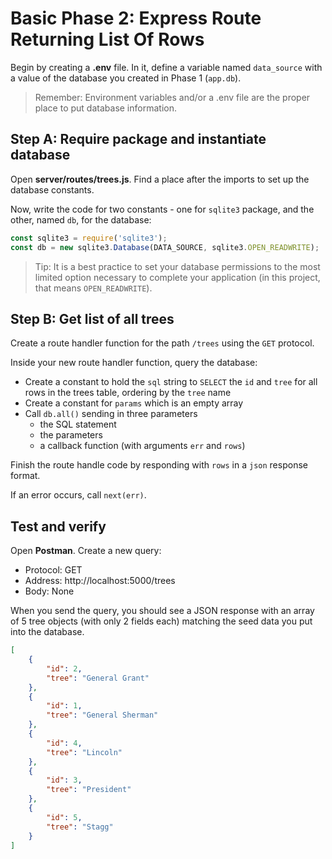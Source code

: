# Basic Phase 2: Express Route Returning List Of Rows

Begin by creating a __.env__ file. In it, define a variable named `data_source`
with a value of the database you created in Phase 1 (`app.db`).

> Remember: Environment variables and/or a .env file are the proper place to
> put database information.

## Step A: Require package and instantiate database

Open __server/routes/trees.js__. Find a place after the imports to set up the
database constants.

Now, write the code for two constants - one for `sqlite3` package, and the
other, named `db`, for the database:

```javascript
const sqlite3 = require('sqlite3');
const db = new sqlite3.Database(DATA_SOURCE, sqlite3.OPEN_READWRITE);
```

> Tip: It is a best practice to set your database permissions to the most
> limited option necessary to complete your application (in this project, that
> means `OPEN_READWRITE`).

## Step B: Get list of all trees

Create a route handler function for the path `/trees` using the `GET` protocol.

Inside your new route handler function, query the database:

* Create a constant to hold the `sql` string to `SELECT` the `id` and `tree` for
  all rows in the trees table, ordering by the `tree` name
* Create a constant for `params` which is an empty array
* Call `db.all()` sending in three parameters
  * the SQL statement
  * the parameters
  * a callback function (with arguments `err` and `rows`)

Finish the route handle code by responding with `rows` in a `json` response
format.

If an error occurs, call `next(err)`.

## Test and verify

Open **Postman**. Create a new query:

* Protocol: GET
* Address: http://localhost:5000/trees
* Body: None

When you send the query, you should see a JSON response with an array of 5 tree
objects (with only 2 fields each) matching the seed data you put into the
database.

```json
[
    {
        "id": 2,
        "tree": "General Grant"
    },
    {
        "id": 1,
        "tree": "General Sherman"
    },
    {
        "id": 4,
        "tree": "Lincoln"
    },
    {
        "id": 3,
        "tree": "President"
    },
    {
        "id": 5,
        "tree": "Stagg"
    }
]
```